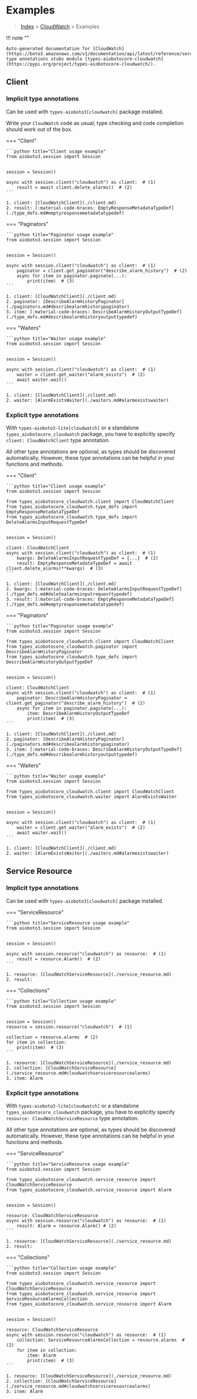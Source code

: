 # Examples

> [Index](../README.md) > [CloudWatch](./README.md) > Examples

!!! note ""

    Auto-generated documentation for [CloudWatch](https://boto3.amazonaws.com/v1/documentation/api/latest/reference/services/cloudwatch.html#CloudWatch)
    type annotations stubs module [types-aiobotocore-cloudwatch](https://pypi.org/project/types-aiobotocore-cloudwatch/).

## Client

### Implicit type annotations

Can be used with `types-aioboto3[cloudwatch]` package installed.

Write your `CloudWatch` code as usual,
type checking and code completion should work out of the box.



=== "Client"

    ```python title="Client usage example"
    from aioboto3.session import Session


    session = Session()

    async with session.client("cloudwatch") as client:  # (1)
        result = await client.delete_alarms()  # (2)
    ```

    1. client: [CloudWatchClient](./client.md)
    2. result: [:material-code-braces: EmptyResponseMetadataTypeDef](./type_defs.md#emptyresponsemetadatatypedef) 



=== "Paginators"

    ```python title="Paginator usage example"
    from aioboto3.session import Session


    session = Session()

    async with session.client("cloudwatch") as client:  # (1)
        paginator = client.get_paginator("describe_alarm_history")  # (2)
        async for item in paginator.paginate(...):
            print(item)  # (3)
    ```

    1. client: [CloudWatchClient](./client.md)
    2. paginator: [DescribeAlarmHistoryPaginator](./paginators.md#describealarmhistorypaginator)
    3. item: [:material-code-braces: DescribeAlarmHistoryOutputTypeDef](./type_defs.md#describealarmhistoryoutputtypedef) 



=== "Waiters"

    ```python title="Waiter usage example"
    from aioboto3.session import Session


    session = Session()

    async with session.client("cloudwatch") as client:  # (1)
        waiter = client.get_waiter("alarm_exists")  # (2)
        await waiter.wait()
    ```

    1. client: [CloudWatchClient](./client.md)
    2. waiter: [AlarmExistsWaiter](./waiters.md#alarmexistswaiter)


### Explicit type annotations

With `types-aioboto3-lite[cloudwatch]`
or a standalone `types_aiobotocore_cloudwatch` package, you have to explicitly specify
`client: CloudWatchClient` type annotation.

All other type annotations are optional, as types should be discovered automatically.
However, these type annotations can be helpful in your functions and methods.


=== "Client"

    ```python title="Client usage example"
    from aioboto3.session import Session

    from types_aiobotocore_cloudwatch.client import CloudWatchClient
    from types_aiobotocore_cloudwatch.type_defs import EmptyResponseMetadataTypeDef
    from types_aiobotocore_cloudwatch.type_defs import DeleteAlarmsInputRequestTypeDef


    session = Session()

    client: CloudWatchClient
    async with session.client("cloudwatch") as client:  # (1)
        kwargs: DeleteAlarmsInputRequestTypeDef = {...}  # (2)
        result: EmptyResponseMetadataTypeDef = await client.delete_alarms(**kwargs)  # (3)
    ```

    1. client: [CloudWatchClient](./client.md)
    2. kwargs: [:material-code-braces: DeleteAlarmsInputRequestTypeDef](./type_defs.md#deletealarmsinputrequesttypedef) 
    3. result: [:material-code-braces: EmptyResponseMetadataTypeDef](./type_defs.md#emptyresponsemetadatatypedef) 



=== "Paginators"

    ```python title="Paginator usage example"
    from aioboto3.session import Session

    from types_aiobotocore_cloudwatch.client import CloudWatchClient
    from types_aiobotocore_cloudwatch.paginator import DescribeAlarmHistoryPaginator
    from types_aiobotocore_cloudwatch.type_defs import DescribeAlarmHistoryOutputTypeDef


    session = Session()

    client: CloudWatchClient
    async with session.client("cloudwatch") as client:  # (1)
        paginator: DescribeAlarmHistoryPaginator = client.get_paginator("describe_alarm_history")  # (2)
        async for item in paginator.paginate(...):
            item: DescribeAlarmHistoryOutputTypeDef
            print(item)  # (3)
    ```

    1. client: [CloudWatchClient](./client.md)
    2. paginator: [DescribeAlarmHistoryPaginator](./paginators.md#describealarmhistorypaginator)
    3. item: [:material-code-braces: DescribeAlarmHistoryOutputTypeDef](./type_defs.md#describealarmhistoryoutputtypedef) 



=== "Waiters"

    ```python title="Waiter usage example"
    from aioboto3.session import Session

    from types_aiobotocore_cloudwatch.client import CloudWatchClient
    from types_aiobotocore_cloudwatch.waiter import AlarmExistsWaiter


    session = Session()

    async with session.client("cloudwatch") as client:  # (1)
        waiter = client.get_waiter("alarm_exists")  # (2)
        await waiter.wait()
    ```

    1. client: [CloudWatchClient](./client.md)
    2. waiter: [AlarmExistsWaiter](./waiters.md#alarmexistswaiter)



## Service Resource

### Implicit type annotations

Can be used with `types-aioboto3[cloudwatch]` package installed.


=== "ServiceResource"

    ```python title="ServiceResource usage example"
    from aioboto3.session import Session


    session = Session()

    async with session.resource("cloudwatch") as resource:  # (1)
        result = resource.Alarm()  # (2)
    ```

    1. resource: [CloudWatchServiceResource](./service_resource.md)
    2. result: 



=== "Collections"

    ```python title="Collection usage example"
    from aioboto3.session import Session


    session = Session()
    resource = session.resource("cloudwatch")  # (1)

    collection = resource.alarms  # (2)
    for item in collection:
        print(item)  # (3)
    ```

    1. resource: [CloudWatchServiceResource](./service_resource.md)
    2. collection: [CloudWatchServiceResource](./service_resource.md#cloudwatchserviceresourcealarms)
    3. item: Alarm


### Explicit type annotations

With `types-aioboto3-lite[cloudwatch]`
or a standalone `types_aiobotocore_cloudwatch` package, you have to explicitly specify
`resource: CloudWatchServiceResource` type annotation.

All other type annotations are optional, as types should be discovered automatically.
However, these type annotations can be helpful in your functions and methods.



=== "ServiceResource"

    ```python title="ServiceResource usage example"
    from aioboto3.session import Session

    from types_aiobotocore_cloudwatch.service_resource import CloudWatchServiceResource
    from types_aiobotocore_cloudwatch.service_resource import Alarm


    session = Session()

    resource: CloudWatchServiceResource
    async with session.resource("cloudwatch") as resource:  # (1)
        result: Alarm = resource.Alarm() # (2)
    ```

    1. resource: [CloudWatchServiceResource](./service_resource.md)
    2. result: 



=== "Collections"

    ```python title="Collection usage example"
    from aioboto3.session import Session

    from types_aiobotocore_cloudwatch.service_resource import CloudWatchServiceResource
    from types_aiobotocore_cloudwatch.service_resource import ServiceResourceAlarmsCollection
    from types_aiobotocore_cloudwatch.service_resource import Alarm


    session = Session()

    resource: CloudWatchServiceResource
    async with session.resource("cloudwatch") as resource:  # (1)
        collection: ServiceResourceAlarmsCollection = resource.alarms  # (2)
        for item in collection:
            item: Alarm
            print(item)  # (3)
    ```

    1. resource: [CloudWatchServiceResource](./service_resource.md)
    2. collection: [CloudWatchServiceResource](./service_resource.md#cloudwatchserviceresourcealarms)
    3. item: Alarm

